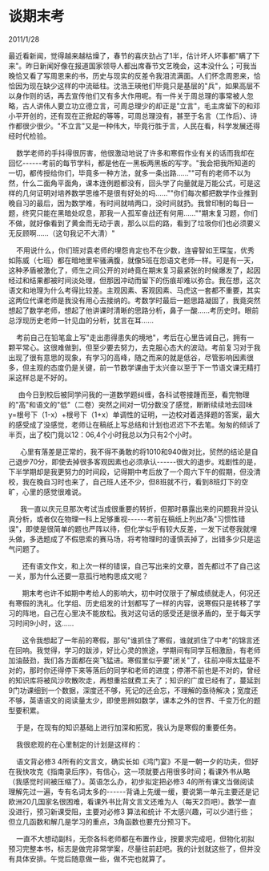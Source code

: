 
# 谈期末考
2011/1/28

最近看新闻，觉得越来越枯燥了，春节的喜庆劲占了1半，估计坏人坏事都"瞒了下来"。昨日新闻好像在报道国家领导人都出席春节文艺晚会，这本没什么；可我当晚恰又看了写周恩来的书，历史与现实的反差令我泪流满面。人们怀念周恩来，恰恰因为现在缺少这样的中流砥柱。沈浩王瑛他们毕竟只是基层的"兵"，如果高层不以身作则的话，再去宣传他们又有多大作用呢。有一件关于周总理的事常被人忽略，古人讲伟人要立功立德立言，可周总理少的却正是"立言"，毛主席留下的和邓小平开创的，还有现在正掀起的等等，可周总理没有，甚至于名言（工作后）、诗作都很少很少。"不立言"又是一种伟大，毕竟行胜于言，人民在看，科学发展还得经时代检验。

   
数学老师的手抖得很厉害，他很激动地说了许多和寒假作业有关的话而我却在回忆------考前的每节学科，都是他在一黑板两黑板的写字。"我会把我所知道的一切，都传授给你们，毕竟多一种方法，就多一条出路......""可有的老师不以为然，什么二面角平面角，课本连例题都没有，回头学了向量就是万能公式，可是这样的几何证明对培养数学思维不是很有好处的吗......""你们每次都把数学作业推到晚自习的最后，因为数学难，有时间就啃两口，没时间就扔。我曾印制的每日一题，终究只能在黑暗处叹息，那我一人孤军奋战还有何用......""期末复习题，你们不做，就好像看到了黄金而无动于衷，那么以后的路，看到了垃圾你们也必须要义无反顾啊......（这句我记不大清）"

   
不用说什么，你们班对袁老师的埋怨肯定也不在少数，连睿智如王琛玺，优秀如陈威（七班）都在暗地里牢骚满腹，就像5班在怨语文老师一样。可是有一天，这种矛盾被激化了，师生之间公开的对峙竟在期末复习最紧张的时候爆发了，起因经过和结果都被时间淡处理，但那因冲动而留下的伤痕却难以弥合。我在想，这次语文和地理为什么考得比较差。主观因素、客观因素、马虎这一套都不重要，其实这两位代课老师是我没有用心去接纳的。考数学时最后一题思路凝固了，我竟突然想起了数学老师，想起了他讲课时清晰的思路分析，鼻子一酸......考历史时。眼前总浮现历史老师一针见血的分析，犹言在耳......

   
考前自己在铅笔盒上写"走出患得患失的境地"，考后在心里告诫自己，拥有一颗平常心。这很难做到，但至少要去努力，去克服心态大的波动。考前复习对于我出现了很有意思的现象，有学习的高峰，随之而来的就是低谷，尽管影响因素很多，但主观的态度仍是关键，前一节数学课由于太兴奋以至于下一节语文课无精打采这样总是不好的。

    
由今日到校后被同学问我的一道数学题纠缠，各科试卷接踵而至，看完物理的"高"和语文的"低"（二卷）突然之间对一切分数没了感觉，断断续续地去回味y=根号下（1-x）+根号下（1+x）单调性的证明，一边校对着选择题的答案，最大的感受成了没感觉，老师让在稿纸上写总结和计划也迟迟下不去笔。匆匆的倾诉了半页，出了校门竟以12：06,4个小时我总以为只有2个小时。

     
心里有落差是正常的，我不得不勇敢的将1010和940做对比，贸然的结论是自己退步70分，即使去掉很多客观因素也必须承认------很大的退步。戏剧性的是，下半学期却是我更努力的时间段，记得期中考后放了一个周六下午的假期，但没清校，我在晚自习时也来了，自己班人还不少，但8班就不行，看到8班灯下的空旷，心里的感觉很难说。

     
我一直以庆元旦那次考试当成很重要的转折，但那时暴露出来的问题我并没认真分析，或者仅在物理一科上足够重视------考前在稿纸上列出7条"习惯性错误"，即使是很简单的题也严阵以待，但化学似乎有较大反差，一发下试卷我就埋头做，多选题成了不假思索的赛马场，将考物理时的谨慎丢掉了，出错多少只是运气问题了。

      
还有语文作文，和上次一样的错误，自己写出来的文章，首先都过不了自己这一关，那为什么还要一意孤行地构思成文呢？

      
期末考也许不如期中考给人的影响大，初中时仅限于了解成绩就走人，何况还有寒假的洗礼。化学组、历史组发的计划都写了一样的内容，说寒假只是转移了学习的阵地，自己在心里决不能放松。我对这句话的感受还是很矛盾的，至于每天学习时间9小时，这......

      
这令我想起了一年前的寒假，那句"谁抓住了寒假，谁就抓住了中考"的锦言还在回响。我觉得，学习的跋涉，好比心灵的旅途，学期间有同学互相激励，有老师加油鼓劲，我们各方面都在突飞猛进。寒假里似乎要"闭关"了，往前冲得太猛是不对的，那时你还得停下来等落后的同学和老师的进度；停滞不前也是不对的，曾经的知识库将被风沙吹散吹走，再想重拾就费工夫了；知识的广度已经有了，蔓延到9门功课细到一个数据，深度还不够，死记的还会忘，不理解的亟待解决；宽度还不够，英语语文的阅读量太少，即使思辨如数学，课本之外的世界、千变万化的题型要积累。

    于是，在现有的知识基础上进行加深和拓宽，我认为是寒假的重要任务。

    我很悲观的在心里制定的计划是这样的：

    语文背必修3
4所有的文言文，确实长如《鸿门宴》不是一朝一夕的功夫，但好在我快攻克《指南录后序》，有信心，这一项就要占用很多时间；看课外书从略（我感觉时间被压缩了）。英语怎么办，初步拟定把必修3
4的所有课文当做阅读理解先过一遍，专有名词太多的------背诵上先缓一缓，要说第一单元主要还是记欧洲20几国家名很困难，看课外书比背文言文还难为人（每天2页吧）。数学一直没进行，预习新课受阻，主要对必修3
算法和统计
不太感兴趣，可以少进行些；但立几函数和解几是学习的重点，3角函数也要充分预习下。

   
一直不大想动副科，无奈各科老师都在布置作业，按要求完成吧，但物化初拟预习完整本书，标志是做完非常学案，尽量往前赶吧。我的计划就这些了，但并没有具体安排。午觉后随意做一些，做不完也就算了。 